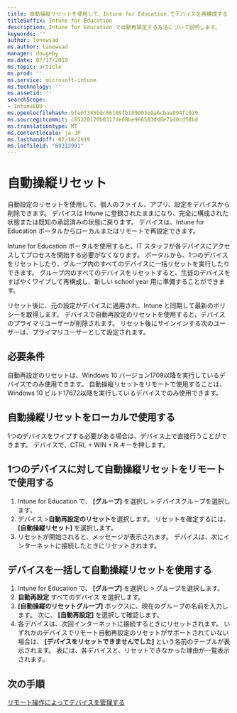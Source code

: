 ```yaml
---
title: 自動操縦リセットを使用して、Intune for Education でデバイスを再構成する
titleSuffix: Intune for Education
description: Intune for Education で自動再設定する方法について説明します。
keywords: ''
author: lenewsad
ms.author: lanewsad
manager: dougeby
ms.date: 07/17/2019
ms.topic: article
ms.prod: ''
ms.service: microsoft-intune
ms.technology: ''
ms.assetid: ''
searchScope:
- IntuneEDU
ms.openlocfilehash: bfe0f385bdc66109fb189003e9a6cbaa894f1029
ms.sourcegitcommit: c85320170b0317de68be966581dd0e71d0cd58bd
ms.translationtype: MT
ms.contentlocale: ja-JP
ms.lasthandoff: 07/18/2019
ms.locfileid: "68313991"
---
```

# <a name="autopilot-reset"></a>自動操縦リセット
自動設定のリセットを使用して、個人のファイル、アプリ、設定をデバイスから削除できます。 デバイスは Intune に登録されたままになり、完全に構成された状態または既知の承認済みの状態に戻ります。
デバイスは、Intune for Education ポータルからローカルまたはリモートで再設定できます。  

Intune for Education ポータルを使用すると、IT スタッフが各デバイスにアクセスしてプロセスを開始する必要がなくなります。 ポータルから、1つのデバイスをリセットしたり、グループ内のすべてのデバイスに一括リセットを実行したりできます。 グループ内のすべてのデバイスをリセットすると、生徒のデバイスをすばやくワイプして再構成し、新しい school year 用に準備することができます。  

リセット後に、元の設定がデバイスに適用され、Intune と同期して最新のポリシーを取得します。 デバイスで自動再設定のリセットを使用すると、デバイスのプライマリユーザーが削除されます。 リセット後にサインインする次のユーザーは、プライマリユーザーとして設定されます。   

## <a name="requirements"></a>必要条件
自動再設定のリセットは、Windows 10 バージョン1709以降を実行しているデバイスでのみ使用できます。
自動操縦リセットをリモートで使用することは、Windows 10 ビルド17672以降を実行しているデバイスでのみ使用できます。

## <a name="use-autopilot-reset-locally"></a>自動操縦リセットをローカルで使用する
1つのデバイスをワイプする必要がある場合は、デバイス上で直接行うことができます。 デバイスで、CTRL + WIN + R キーを押します。  

## <a name="use-autopilot-reset-remotely-for-a-single-device"></a>1つのデバイスに対して自動操縦リセットをリモートで使用する
1. Intune for Education で、 **[グループ]** を選択し > デバイスグループを選択します。
2. デバイス >**自動再設定のリセット**を選択します。 リセットを確定するには、 **[自動操縦リセット]** を選択します。
2.  リセットが開始されると、メッセージが表示されます。 デバイスは、次にインターネットに接続したときにリセットされます。  

## <a name="use-autopilot-reset-remotely-for-devices-in-bulk"></a>デバイスを一括して自動操縦リセットを使用する  
1.  Intune for Education で、 **[グループ]** を選択し > グループを選択します。
2. **自動再設定** すべてのデバイス を選択します。
2. **[自動操縦のリセットグループ]** ボックスに、現在のグループの名前を入力します。 次に、 **[自動再設定]** を選択して確認します。
3.  各デバイスは、次回インターネットに接続するときにリセットされます。 いずれかのデバイスでリモート自動再設定のリセットがサポートされていない場合は、 **[デバイスをリセットできませんでした]** という名前のテーブルが表示されます。 表には、各デバイスと、リセットできなかった理由が一覧表示されます。  

## <a name="next-steps"></a>次の手順
[リモート操作によってデバイスを管理する](edu-device-remote-actions.md)



